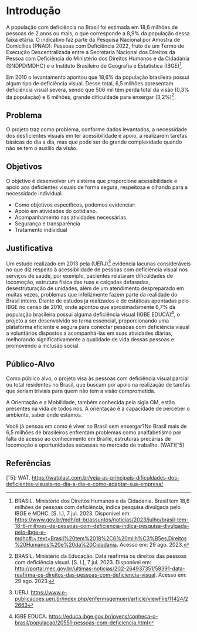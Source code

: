 # Introdução

A população com deficiência no Brasil foi estimada em 18,6 milhões de pessoas de 2 anos ou mais, o que corresponde a 8,9% da população dessa faixa etária. O indicativo faz parte da Pesquisa Nacional por Amostra de Domicílios (PNAD): Pessoas com Deficiência 2022, fruto de um Termo de Execução Descentralizada entre a Secretaria Nacional dos Direitos da Pessoa com Deficiência do Ministério dos Direitos Humanos e da Cidadania (SNDPD/MDHC) e o Instituto Brasileiro de Geografia e Estatística (IBGE)[^1].

Em 2010 o levantamento apontou que 18,6% da população brasileira possui algum tipo de deficiência visual. Desse total, 6,5 milhões apresentam deficiência visual severa, sendo que 506 mil têm perda total da visão (0,3% da população) e 6 milhões, grande dificuldade para enxergar (3,2%)[^2].

## Problema
O projeto traz como problema, conforme dados levantados, a necessidade dos desficientes visuais em ter acessibilidade e apoio, a realizarem tarefas básicas do dia a dia, mas que pode ser de grande complexidade quando não se tem o auxílio da visão. 

## Objetivos

O objetivo é desenvolver um sistema que proporcione acessibilidade e apoio aos deficientes visuais de forma segura, respeitosa e olhando para a necessidade individual.

* Como objetivos específicos, podemos evidenciar:
* Apoio em atividades do cotidiano.
* Acompanhamento nas atividades necessárias. 
* Segurança e transparência
* Tratamento individual

## Justificativa

Um estudo realizado em 2013 pela (UERJ)[^3] evidencia lacunas consideráveis no que diz respeito à acessibilidade de pessoas com deficiência visual nos serviços de saúde, por exemplo, pacientes relataram dificuldades de locomoção, estrutura física das ruas e calçadas defasadas, desestruturação de unidades, além de um atendimento despreparado em muitas vezes, problemas que infelizmente fazem parte da realidade do Brasil inteiro. Diante de estudos ja realizados e de estáticas apontadas pelo IBGE no censo de 2010, onde apontou que aproximadamente 6,7% da população brasileira possui alguma deficiência visual (IGBE EDUCA)[^4], o projeto a ser desenvolvido se torna essencial, proporcionando uma plataforma eficiente e segura para conectar pessoas com deficiência visual a voluntários dispostos a acompanhá-las em suas atividades diárias, melhorando significativamente a qualidade de vida dessas pessoas e promovendo a inclusão social.

## Público-Alvo

Como público alvo, o projeto visa às pessoas com deficiência visual parcial ou total residentes no Brasil, que buscam por apoio na realização de tarefas que seriam triviais para quem não tem a visão comprometida. 

A Orientação e a Mobilidade, também conhecida pela sigla OM, estão presentes na vida de todos nós. A orientação é a capacidade de perceber o ambiente, saber onde estamos. 

Você já pensou em como é viver no Brasil sem enxergar?No Brasil mais de 6,5 milhões de brasileiros enfrentam problemas como analfabetismo por falta de acesso ao conhecimento em Braille, estruturas precárias de locomoção e oportunidades escassas no mercado de trabalho. (WAT)[ˆ5]

## Referências

[^1]: BRASIL. Ministério dos Direitos Humanos e da Cidadania. Brasil tem 18,6 milhões de pessoas com deficiência, indica pesquisa divulgada pelo IBGE e MDHC. [S. l.], 7 jul. 2023. Disponível em: https://www.gov.br/mdh/pt-br/assuntos/noticias/2023/julho/brasil-tem-18-6-milhoes-de-pessoas-com-deficiencia-indica-pesquisa-divulgada-pelo-ibge-e-mdhc#:~:text=Brasil%20tem%2018%2C6%20milh%C3%B5es,Direitos%20Humanos%20e%20da%20Cidadania. Acesso em: 29 ago. 2023.

[^2]: BRASIL. Ministério da Educação. Data reafirma os direitos das pessoas com deficiência visual. [S. l.], 7 jul. 2023. Disponível em: http://portal.mec.gov.br/ultimas-noticias/202-264937351/58391-data-reafirma-os-direitos-das-pessoas-com-deficiencia-visual. Acesso em: 29 ago. 2023.

[^3]: UERJ. https://www.e-publicacoes.uerj.br/index.php/enfermagemuerj/article/viewFile/11424/22663

[^4]: IGBE EDUCA. https://educa.ibge.gov.br/jovens/conheca-o-brasil/populacao/20551-pessoas-com-deficiencia.html

[ˆ5]: WAT. https://watplast.com.br/veja-as-principais-dificuldades-dos-deficientes-visuais-no-dia-a-dia-e-como-adaptar-sua-empresa/